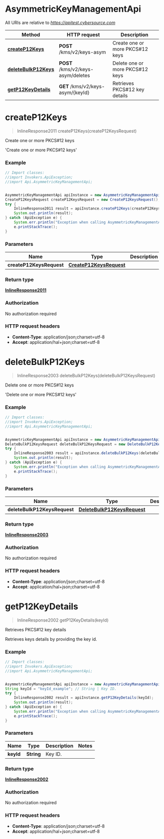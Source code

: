 # AsymmetricKeyManagementApi

All URIs are relative to *https://apitest.cybersource.com*

Method | HTTP request | Description
------------- | ------------- | -------------
[**createP12Keys**](AsymmetricKeyManagementApi.md#createP12Keys) | **POST** /kms/v2/keys-asym | Create one or more PKCS#12 keys
[**deleteBulkP12Keys**](AsymmetricKeyManagementApi.md#deleteBulkP12Keys) | **POST** /kms/v2/keys-asym/deletes | Delete one or more PKCS#12 keys
[**getP12KeyDetails**](AsymmetricKeyManagementApi.md#getP12KeyDetails) | **GET** /kms/v2/keys-asym/{keyId} | Retrieves PKCS#12 key details


<a name="createP12Keys"></a>
# **createP12Keys**
> InlineResponse2011 createP12Keys(createP12KeysRequest)

Create one or more PKCS#12 keys

&#39;Create one or more PKCS#12 keys&#39; 

### Example
```java
// Import classes:
//import Invokers.ApiException;
//import Api.AsymmetricKeyManagementApi;


AsymmetricKeyManagementApi apiInstance = new AsymmetricKeyManagementApi();
CreateP12KeysRequest createP12KeysRequest = new CreateP12KeysRequest(); // CreateP12KeysRequest | 
try {
    InlineResponse2011 result = apiInstance.createP12Keys(createP12KeysRequest);
    System.out.println(result);
} catch (ApiException e) {
    System.err.println("Exception when calling AsymmetricKeyManagementApi#createP12Keys");
    e.printStackTrace();
}
```

### Parameters

Name | Type | Description  | Notes
------------- | ------------- | ------------- | -------------
 **createP12KeysRequest** | [**CreateP12KeysRequest**](CreateP12KeysRequest.md)|  |

### Return type

[**InlineResponse2011**](InlineResponse2011.md)

### Authorization

No authorization required

### HTTP request headers

 - **Content-Type**: application/json;charset=utf-8
 - **Accept**: application/hal+json;charset=utf-8

<a name="deleteBulkP12Keys"></a>
# **deleteBulkP12Keys**
> InlineResponse2003 deleteBulkP12Keys(deleteBulkP12KeysRequest)

Delete one or more PKCS#12 keys

&#39;Delete one or more PKCS#12 keys&#39; 

### Example
```java
// Import classes:
//import Invokers.ApiException;
//import Api.AsymmetricKeyManagementApi;


AsymmetricKeyManagementApi apiInstance = new AsymmetricKeyManagementApi();
DeleteBulkP12KeysRequest deleteBulkP12KeysRequest = new DeleteBulkP12KeysRequest(); // DeleteBulkP12KeysRequest | 
try {
    InlineResponse2003 result = apiInstance.deleteBulkP12Keys(deleteBulkP12KeysRequest);
    System.out.println(result);
} catch (ApiException e) {
    System.err.println("Exception when calling AsymmetricKeyManagementApi#deleteBulkP12Keys");
    e.printStackTrace();
}
```

### Parameters

Name | Type | Description  | Notes
------------- | ------------- | ------------- | -------------
 **deleteBulkP12KeysRequest** | [**DeleteBulkP12KeysRequest**](DeleteBulkP12KeysRequest.md)|  |

### Return type

[**InlineResponse2003**](InlineResponse2003.md)

### Authorization

No authorization required

### HTTP request headers

 - **Content-Type**: application/json;charset=utf-8
 - **Accept**: application/hal+json;charset=utf-8

<a name="getP12KeyDetails"></a>
# **getP12KeyDetails**
> InlineResponse2002 getP12KeyDetails(keyId)

Retrieves PKCS#12 key details

Retrieves keys details by providing the key id.

### Example
```java
// Import classes:
//import Invokers.ApiException;
//import Api.AsymmetricKeyManagementApi;


AsymmetricKeyManagementApi apiInstance = new AsymmetricKeyManagementApi();
String keyId = "keyId_example"; // String | Key ID. 
try {
    InlineResponse2002 result = apiInstance.getP12KeyDetails(keyId);
    System.out.println(result);
} catch (ApiException e) {
    System.err.println("Exception when calling AsymmetricKeyManagementApi#getP12KeyDetails");
    e.printStackTrace();
}
```

### Parameters

Name | Type | Description  | Notes
------------- | ------------- | ------------- | -------------
 **keyId** | **String**| Key ID.  |

### Return type

[**InlineResponse2002**](InlineResponse2002.md)

### Authorization

No authorization required

### HTTP request headers

 - **Content-Type**: application/json;charset=utf-8
 - **Accept**: application/hal+json;charset=utf-8

